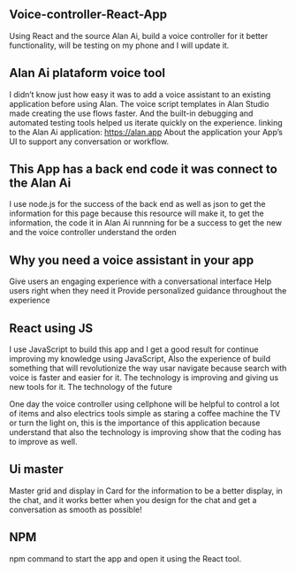 ## Voice-controller-React-App
Using React and the source Alan Ai, build a voice controller for it better functionality, will be testing on my phone and I will update it.

## Alan Ai plataform voice tool

I didn’t know just how easy it was to add a voice assistant to an existing application before using Alan. The voice script templates in Alan Studio made creating the use flows faster. And the built-in debugging and automated testing tools helped us iterate quickly on the experience.
linking to the Alan Ai application: https://alan.app About the application your App’s UI to support any conversation or workflow.

## This App has a back end code it was connect to the Alan Ai
I use node.js for the success of the back end as well as json to get the information for this page because this resource will make it, to get the information, the code it in Alan Ai runnning for be a success to get the new and the voice controller understand the orden

## Why you need a voice assistant in your app
Give users an engaging experience with a conversational interface Help users right when they need it Provide personalized guidance throughout the experience

## React using JS
I use JavaScript to build this app and I get a good result for continue improving my knowledge using JavaScript, Also the experience of build something that will revolutionize the way usar navigate because search with voice is faster and easier for it. The technology is improving and giving us new tools for it.
The technology of the future

One day the voice controller using cellphone will be helpful to control a lot of items and also electrics tools simple as staring a coffee machine the TV or turn the light on, this is the importance of this application because understand that also the technology is improving show that the coding has to improve as well.

## Ui master
Master grid and display in Card for the information to be a better display, in the chat, and it works better when you design for the chat and get a conversation as smooth as possible!

## NPM
npm command to start the app and open it using the React tool.
